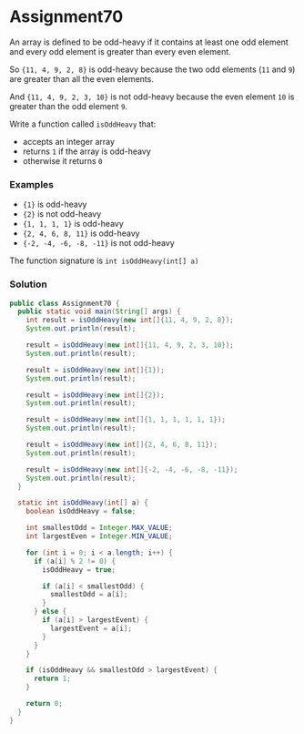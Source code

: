 # Assignment70

An array is defined to be odd-heavy if it contains at least one odd element and every odd element is greater than every even element.

So `{11, 4, 9, 2, 8}` is odd-heavy because the two odd elements (`11` and `9`) are greater than all the even elements.

And `{11, 4, 9, 2, 3, 10}` is not odd-heavy because the even element `10` is greater than the odd element `9`.

Write a function called `isOddHeavy` that:

* accepts an integer array
* returns `1` if the array is odd-heavy
* otherwise it returns `0`

### Examples

* `{1}` is odd-heavy
* `{2}` is not odd-heavy
* `{1, 1, 1, 1}` is odd-heavy
* `{2, 4, 6, 8, 11}` is odd-heavy
* `{-2, -4, -6, -8, -11}` is not odd-heavy

The function signature is `int isOddHeavy(int[] a)`

### Solution

```java
public class Assignment70 {
  public static void main(String[] args) {
    int result = isOddHeavy(new int[]{11, 4, 9, 2, 8});
    System.out.println(result);

    result = isOddHeavy(new int[]{11, 4, 9, 2, 3, 10});
    System.out.println(result);

    result = isOddHeavy(new int[]{1});
    System.out.println(result);

    result = isOddHeavy(new int[]{2});
    System.out.println(result);

    result = isOddHeavy(new int[]{1, 1, 1, 1, 1, 1});
    System.out.println(result);

    result = isOddHeavy(new int[]{2, 4, 6, 8, 11});
    System.out.println(result);

    result = isOddHeavy(new int[]{-2, -4, -6, -8, -11});
    System.out.println(result);
  }

  static int isOddHeavy(int[] a) {
    boolean isOddHeavy = false;

    int smallestOdd = Integer.MAX_VALUE;
    int largestEven = Integer.MIN_VALUE;

    for (int i = 0; i < a.length; i++) {
      if (a[i] % 2 != 0) {
        isOddHeavy = true;

        if (a[i] < smallestOdd) {
          smallestOdd = a[i];
        }
      } else {
        if (a[i] > largestEvent) {
          largestEvent = a[i];
        }
      }
    }

    if (isOddHeavy && smallestOdd > largestEvent) {
      return 1;
    }

    return 0;
  }
}
```
